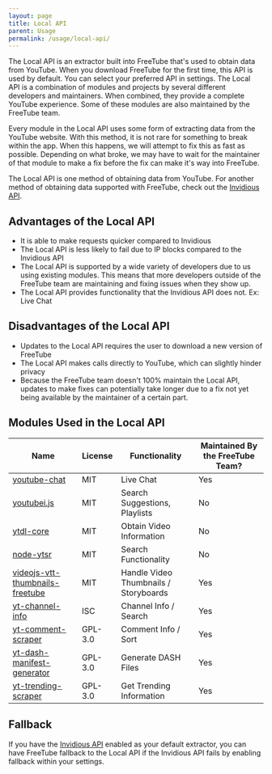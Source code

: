 ```yaml
---
layout: page
title: Local API
parent: Usage
permalink: /usage/local-api/
---
```


The Local API is an extractor built into FreeTube that's used to obtain data from YouTube. When you download FreeTube for the first time, this API is used by default. You can select your preferred API in settings. The Local API is a combination of modules and projects by several different developers and maintainers. When combined, they provide a complete YouTube experience. Some of these modules are also maintained by the FreeTube team.

Every module in the Local API uses some form of extracting data from the YouTube website. With this method, it is not rare for something to break within the app. When this happens, we will attempt to fix this as fast as possible. Depending on what broke, we may have to wait for the maintainer of that module to make a fix before the fix can make it's way into FreeTube.

The Local API is one method of obtaining data from YouTube. For another method of obtaining data supported with FreeTube, check out the [Invidious API](/usage/invidious-api).

## Advantages of the Local API

- It is able to make requests quicker compared to Invidious
- The Local API is less likely to fail due to IP blocks compared to the Invidious API
- The Local API is supported by a wide variety of developers due to us using existing modules. This means that more developers outside of the FreeTube team are maintaining and fixing issues when they show up.
- The Local API provides functionality that the Invidious API does not. Ex: Live Chat

## Disadvantages of the Local API

- Updates to the Local API requires the user to download a new version of FreeTube
- The Local API makes calls directly to YouTube, which can slightly hinder privacy
- Because the FreeTube team doesn't 100% maintain the Local API, updates to make fixes can potentially take longer due to a fix not yet being available by the maintainer of a certain part.

## Modules Used in the Local API

| Name                                                                                     | License | Functionality                         | Maintained By the FreeTube Team? |
| ---------------------------------------------------------------------------------------- | ------- | ------------------------------------- | -------------------------------- |
| [youtube-chat](https://github.com/FreeTubeApp/youtube-chat)                              | MIT     | Live Chat                             | Yes                              |
| [youtubei.js](https://github.com/LuanRT/YouTube.js)                                      | MIT     | Search Suggestions, Playlists         | No                               |
| [ytdl-core](https://github.com/fent/node-ytdl-core)                                      | MIT     | Obtain Video Information              | No                               |
| [node-ytsr](https://github.com/TimeForANinja/node-ytsr)                                  | MIT     | Search Functionality                  | No                               |
| [videojs-vtt-thumbnails-freetube](https://github.com/FreeTubeApp/videojs-vtt-thumbnails) | MIT     | Handle Video Thumbnails / Storyboards | Yes                              |
| [yt-channel-info](https://github.com/FreeTubeApp/yt-channel-info)                        | ISC     | Channel Info / Search                 | Yes                              |
| [yt-comment-scraper](https://github.com/FreeTubeApp/yt-comment-scraper)                  | GPL-3.0 | Comment Info / Sort                   | Yes                              |
| [yt-dash-manifest-generator](https://github.com/FreeTubeApp/yt-dash-manifest-generator)  | GPL-3.0 | Generate DASH Files                   | Yes                              |
| [yt-trending-scraper](https://github.com/FreeTubeApp/yt-trending-scraper)                | GPL-3.0 | Get Trending Information              | Yes                              |

## Fallback

If you have the [Invidious API](/usage/invidious-api) enabled as your default extractor, you can have FreeTube fallback to the Local API if the Invidious API fails by enabling fallback within your settings.
